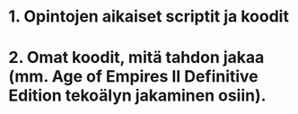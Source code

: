 # 1. Opintojen aikaiset scriptit ja koodit

# 2. Omat koodit, mitä tahdon jakaa (mm. Age of Empires II Definitive Edition tekoälyn jakaminen osiin).
